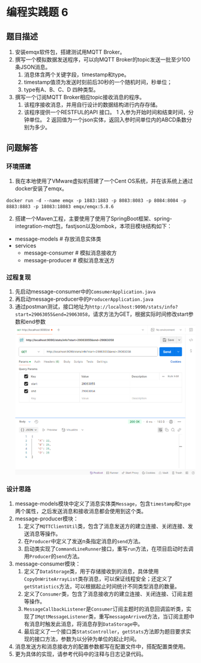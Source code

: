 # 编程实践题 6
## 题目描述
1. 安装emqx软件包，搭建测试用MQTT Broker。
2. 撰写一个模拟数据发送程序，可以向MQTT Broker的topic发送一批至少100条JSON消息。
   1. 消息体含两个关键字段，timestamp和type。
   2. timestamp值须为发送时刻前后30秒的一个随机时间，秒单位；
   3. type有A、B、C、D 四种类型。
3. 撰写一个订阅MQTT Broker相应topic接收消息的程序。
   1. 该程序接收消息，并用自行设计的数据结构进行内存存储。
   2. 该程序提供一个RESTFUL的API 接口。
   1 入参为开始时间和结束时间，分钟单位。
   2 返回值为一个json实体，返回入参时间单位内的ABCD条数分别为多少。

## 问题解答
### 环境搭建
1. 我在本地使用了VMware虚拟机搭建了一个Cent OS系统，并在该系统上通过docker安装了emqx。
```shell
docker run -d --name emqx -p 1883:1883 -p 8083:8083 -p 8084:8084 -p 8883:8883 -p 18083:18083 emqx/emqx:5.8.6
```
2. 搭建一个Maven工程，主要使用了使用了SpringBoot框架、spring-integration-mqtt包，fastjson以及lombok，本项目模块结构如下：
- message-models  # 存放消息实体类
- services
  - message-consumer  # 模拟消息接收方
  - message-producer  # 模拟消息发送方

### 过程复现
1. 先启动message-consumer中的`ComsumerApplication.java`
2. 再启动message-producer中的`ProducerApplication.java`
3. 通过postman测试，接口地址为`http://localhost:9090/stats/info?start=29063055&end=29063058`，请求方法为GET，根据实际时间修改start参数和end参数
<img src="./imgs/postman测试结果.png" width="600px"></img>

### 设计思路
1. message-models模块中定义了消息实体类`Message`，包含`timestamp`和`type`两个属性，之后发送消息和接收消息都会使用到这个类。
2. message-producer模块：
   1. 定义了`MQTTClientUtil`类，包含了消息发送方的建立连接、关闭连接、发送消息等操作。
   2. 在`Producer`中定义了发送n条指定消息的`send`方法。
   3. 启动类实现了`CommandLineRunner`接口，重写`run`方法，在项目启动时去调用`Producer`的`send`方法。
3. message-consumer模块：
   1. 定义了`DataStorage`类，用于存储接收到的消息，具体使用`CopyOnWriteArrayList`类存消息，可以保证线程安全；还定义了`getStatistics`方法，可以根据起止时间统计不同类型消息的数量。
   2. 定义了`Consumer`类，包含了消息接收方的建立连接、关闭连接、订阅主题等操作。
   3. `MessageCallbackListener`是`Consumer`订阅主题时的消息回调监听类，实现了`IMqttMessageListener`类，重写`messageArrived`方法，当订阅主题中有消息时触发此消息，将消息存到`DataStorage`中。
   4. 最后定义了一个接口类`StatsController`，`getStats`方法即为题目要求实现的接口方法，参数为以分钟为单位的起止时间。
4. 消息发送方和消息接收方的配置参数都写在配置文件中，搭配配置类使用。
5. 更为具体的实现，请参考代码中的注释与日志记录代码。


  
